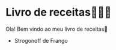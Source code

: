 # Livro de receitas:book::man_cook:

Ola! Bem vindo ao meu livro de receitas:wave:

- Strogonoff de Frango

